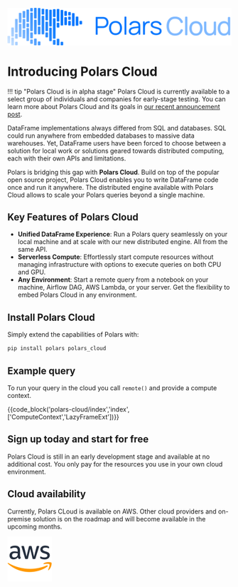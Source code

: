 ![Image showing the Polars Cloud logo](https://raw.githubusercontent.com/pola-rs/polars-static/refs/heads/master/polars_cloud/polars-cloud.svg)

# Introducing Polars Cloud

<!-- dprint-ignore-start -->

!!! tip "Polars Cloud is in alpha stage"
    Polars Cloud is currently available to a select group of individuals and companies for early-stage testing. You can learn more about Polars Cloud and its goals in [our recent announcement post](https://pola.rs/posts/polars-cloud-what-we-are-building/).

<!-- dprint-ignore-end-->

DataFrame implementations always differed from SQL and databases. SQL could run anywhere from
embedded databases to massive data warehouses. Yet, DataFrame users have been forced to choose
between a solution for local work or solutions geared towards distributed computing, each with their
own APIs and limitations.

Polars is bridging this gap with **Polars Cloud**. Build on top of the popular open source project,
Polars Cloud enables you to write DataFrame code once and run it anywhere. The distributed engine
available with Polars Cloud allows to scale your Polars queries beyond a single machine.

## Key Features of Polars Cloud

- **Unified DataFrame Experience**: Run a Polars query seamlessly on your local machine and at scale
  with our new distributed engine. All from the same API.
- **Serverless Compute**: Effortlessly start compute resources without managing infrastructure with
  options to execute queries on both CPU and GPU.
- **Any Environment**: Start a remote query from a notebook on your machine, Airflow DAG, AWS
  Lambda, or your server. Get the flexibility to embed Polars Cloud in any environment.

## Install Polars Cloud

Simply extend the capabilities of Polars with:

```bash
pip install polars polars_cloud
```

## Example query

To run your query in the cloud you call `remote()` and provide a compute context.

{{code_block('polars-cloud/index','index',['ComputeContext','LazyFrameExt'])}}

## Sign up today and start for free

Polars Cloud is still in an early development stage and available at no additional cost. You only
pay for the resources you use in your own cloud environment.

## Cloud availability

Currently, Polars CLoud is available on AWS. Other cloud providers and on-premise solution is on the
roadmap and will become available in the upcoming months.

![AWS logo](https://raw.githubusercontent.com/pola-rs/polars-static/refs/heads/master/polars_cloud/aws-logo.svg)
